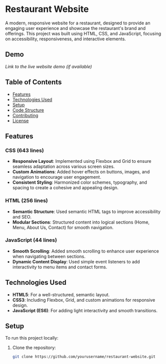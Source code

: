 # Restaurant Website

A modern, responsive website for a restaurant, designed to provide an engaging user experience and showcase the restaurant's brand and offerings. This project was built using HTML, CSS, and JavaScript, focusing on accessibility, responsiveness, and interactive elements.

## Demo
*Link to the live website demo (if available)*

## Table of Contents

- [Features](#features)
- [Technologies Used](#technologies-used)
- [Setup](#setup)
- [Code Structure](#code-structure)
- [Contributing](#contributing)
- [License](#license)

## Features

### CSS (643 lines)
- **Responsive Layout**: Implemented using Flexbox and Grid to ensure seamless adaptation across various screen sizes.
- **Custom Animations**: Added hover effects on buttons, images, and navigation to encourage user engagement.
- **Consistent Styling**: Harmonized color schemes, typography, and spacing to create a cohesive and appealing design.

### HTML (256 lines)
- **Semantic Structure**: Used semantic HTML tags to improve accessibility and SEO.
- **Modular Sections**: Structured content into logical sections (Home, Menu, About Us, Contact) for smooth navigation.

### JavaScript (44 lines)
- **Smooth Scrolling**: Added smooth scrolling to enhance user experience when navigating between sections.
- **Dynamic Content Display**: Used simple event listeners to add interactivity to menu items and contact forms.

## Technologies Used

- **HTML5**: For a well-structured, semantic layout.
- **CSS3**: Including Flexbox, Grid, and custom animations for responsive design.
- **JavaScript (ES6)**: For adding light interactivity and smooth transitions.

## Setup

To run this project locally:

1. Clone the repository:
   ```bash
   git clone https://github.com/yourusername/restaurant-website.git
